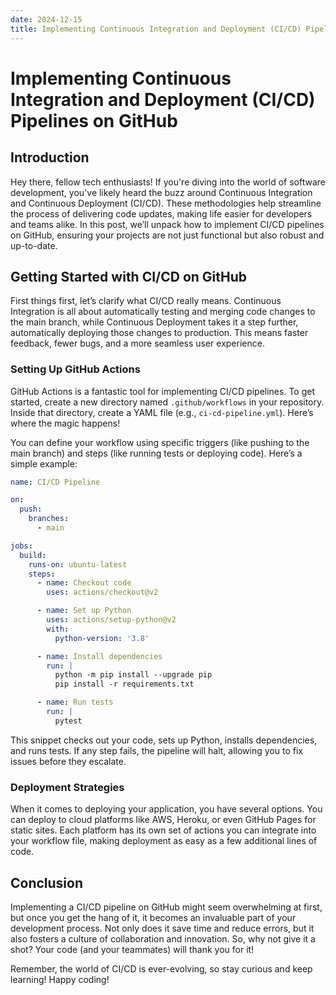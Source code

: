 ```yaml
---
date: 2024-12-15
title: Implementing Continuous Integration and Deployment (CI/CD) Pipelines on GitHub
---
```


# Implementing Continuous Integration and Deployment (CI/CD) Pipelines on GitHub

## Introduction

Hey there, fellow tech enthusiasts! If you're diving into the world of software development, you've likely heard the buzz around Continuous Integration and Continuous Deployment (CI/CD). These methodologies help streamline the process of delivering code updates, making life easier for developers and teams alike. In this post, we’ll unpack how to implement CI/CD pipelines on GitHub, ensuring your projects are not just functional but also robust and up-to-date.

<!-- more -->
## Getting Started with CI/CD on GitHub

First things first, let’s clarify what CI/CD really means. Continuous Integration is all about automatically testing and merging code changes to the main branch, while Continuous Deployment takes it a step further, automatically deploying those changes to production. This means faster feedback, fewer bugs, and a more seamless user experience.

### Setting Up GitHub Actions

GitHub Actions is a fantastic tool for implementing CI/CD pipelines. To get started, create a new directory named `.github/workflows` in your repository. Inside that directory, create a YAML file (e.g., `ci-cd-pipeline.yml`). Here’s where the magic happens!

You can define your workflow using specific triggers (like pushing to the main branch) and steps (like running tests or deploying code). Here’s a simple example:

```yaml
name: CI/CD Pipeline

on:
  push:
    branches:
      - main

jobs:
  build:
    runs-on: ubuntu-latest
    steps:
      - name: Checkout code
        uses: actions/checkout@v2

      - name: Set up Python
        uses: actions/setup-python@v2
        with:
          python-version: '3.8'

      - name: Install dependencies
        run: |
          python -m pip install --upgrade pip
          pip install -r requirements.txt

      - name: Run tests
        run: |
          pytest
```

This snippet checks out your code, sets up Python, installs dependencies, and runs tests. If any step fails, the pipeline will halt, allowing you to fix issues before they escalate.

### Deployment Strategies

When it comes to deploying your application, you have several options. You can deploy to cloud platforms like AWS, Heroku, or even GitHub Pages for static sites. Each platform has its own set of actions you can integrate into your workflow file, making deployment as easy as a few additional lines of code.

## Conclusion

Implementing a CI/CD pipeline on GitHub might seem overwhelming at first, but once you get the hang of it, it becomes an invaluable part of your development process. Not only does it save time and reduce errors, but it also fosters a culture of collaboration and innovation. So, why not give it a shot? Your code (and your teammates) will thank you for it!

Remember, the world of CI/CD is ever-evolving, so stay curious and keep learning! Happy coding!